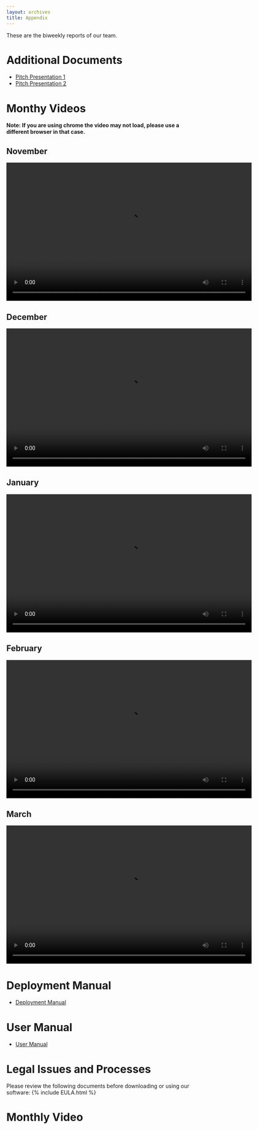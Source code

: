 ```yaml
---
layout: archives
title: Appendix
---
```


These are the biweekly reports of our team.

# Additional Documents

- <a href="/2023/group43/assets/images/misc/Team_43_Pitch_Presentation_1.pptx" download> Pitch Presentation 1</a>
- <a href="/2023/group43/assets/images/misc/Team_43_Pitch_Presentation_2.pptx" download> Pitch Presentation 2</a>

# Monthy Videos #
**Note: If you are using chrome the video may not load, please use a different browser in that case.**
## November

<video width="640" height="360" controls>
  <source src="assets/Videos/MonthlyVideos/November.mp4" type="video/mp4">
</video>

## December

<video width="640" height="360" controls>
  <source src="./assets/Videos/MonthlyVideos/December.mp4" type="video/mp4">
</video>

## January

<video width="640" height="360" controls>
  <source src="./assets/Videos/MonthlyVideos/January.mp4" type="video/mp4">
</video>

## February

<video width="640" height="360" controls>
  <source src="./assets/Videos/MonthlyVideos/February.mp4" type="video/mp4">
</video>

## March

<video width="640" height="360" controls>
  <source src="./assets/Videos/MonthlyVideos/March.mp4" type="video/mp4">
</video>

# Deployment Manual

- [Deployment Manual](/2023/group43/deploymentManual)

# User Manual

- [User Manual](/2023/group43/userManual)

# Legal Issues and Processes

Please review the following documents before downloading or using our software:
{% include EULA.html %}

# Monthly Video
